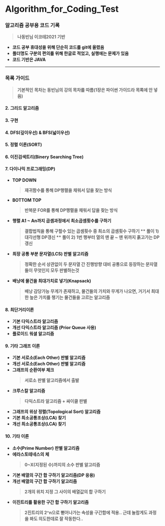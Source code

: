 # Algorithm_for_Coding_Test



### <b>알고리즘 공부용 코드 기록
> 나동빈님 이코테2021 기반

* 코드 공부 휴대성을 위해 단순히 코드를 git에 올렸음
* 폴더명도 구분의 편의를 위해 한글로 적었고, 실행에는 문제가 있음
* 코드 기반은 JAVA
  

<hr>


### 목록 가이드
> 기본적인 목차는 동빈님의 강의 목차를 따름(1장은 파이썬 가이드라 목록에 안 넣음)
  

#### 2. 그리드 알고리즘
#### 3. 구현
#### 4. DFS(깊이우선) & BFS(넓이우선)
#### 5. 정렬 이론(SORT)
#### 6. 이진검색트리(Binery Searching Tree)
#### 7. 다이나믹 프로그래밍(DP)

* TOP DOWN
  > 재귀함수를 통해 DP행렬을 채워서 답을 찾는 방식 
* BOTTOM TOP  
  > 반복문 FOR를 통해 DP행렬을 채워서 답을 찾는 방식 
* 행렬 A1 ~ An까지 곱셈과정에서 최소곱셈횟수를 구하기
  > 결합법칙을 통해 구할수 있는 곱셈횟수 중 최소의 곱셈횟수 구하기
  ** 풀이 1) 대각선형 DP갱신
  ** 풀이 2) 1번 행부터 열의 맨 끝 ~ 맨 위까지 훍고가는 DP 갱신
* 최장 공통 부분 문자열(LCS) 판별 알고리즘 
  > 정확한 순서 상관없이 두 문자열 간 진행방향 대비 공통으로 등장하는 문자열들이 무엇인지 모두 판별하는것 
* 배낭에 물건을 최대가치로 넣기(Knapsack)
  > 배낭 감당가능 무게가 존재하고, 물건들의 가치와 무게가 나오면, 거기서 최대한 높은 가치를 챙기는 물건들을 고르는 알고리즘
  
#### 8. 최단거리이론

* 기본 다익스트라 알고리즘
* 개선 다익스트라 알고리즘 (Prior Queue 사용)
* 플로이드 워셜 알고리즘

#### 9. 기타 그래프 이론

* 기본 서로소(Each Other) 판별 알고리즘
* 개선 서로소(Each Other) 판별 알고리즘
* 그래프의 순환여부 체크
  >  서로소 판별 알고리즘에서 출발
* 크루스칼 알고리즘
  > 다익스트라 알고리즘 + 싸이클 판별
* 그래프의 위상 정렬(Topological Sort) 알고리즘
* 기본 최소공통조상(LCA) 찾기
* 개선 최소공통조상(LCA) 찾기

#### 10. 기타 이론

* 소수(Prime Number) 판별 알고리즘
* 에라스토테네스의 체
  > 0~X(지정된 수)까지의 소수 판별 알고리즘
* 기본 배열의 구간 합 구하기 알고리즘(DP 응용) 
* 개선 배열의 구간 합 구하기 알고리즘
  > 2개의 위치 지정 그 사이의 배열값의 합 구하기
* 이진트리를 활용한 구간 합 구하기 알고리즘
  > 2진트리의 2^n으로 뻗어나가는 속성을 구간합에 적용.. 근데 놀랍게도 과정을 봐도 의도한데로 잘 작동한다..

